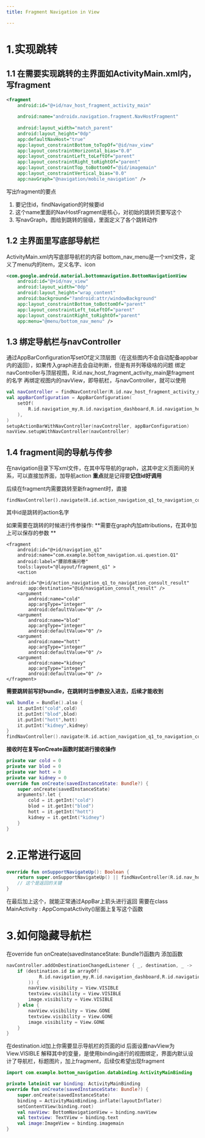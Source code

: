```yaml
---
title: Fragment Navigation in View

---
```

# 1.实现跳转

## 1.1 在需要实现跳转的主界面如ActivityMain.xml内，写fragment  

```xml
<fragment  
    android:id="@+id/nav_host_fragment_activity_main"  
  
    android:name="androidx.navigation.fragment.NavHostFragment"  
  
    android:layout_width="match_parent"  
    android:layout_height="0dp"  
    app:defaultNavHost="true"  
    app:layout_constraintBottom_toTopOf="@id/nav_view"  
    app:layout_constraintHorizontal_bias="0.0"  
    app:layout_constraintLeft_toLeftOf="parent"  
    app:layout_constraintRight_toRightOf="parent"  
    app:layout_constraintTop_toBottomOf="@id/imagemain"  
    app:layout_constraintVertical_bias="0.0"  
    app:navGraph="@navigation/mobile_navigation" />
```
写出fragment的要点
1. 要记住id，findNavigation的时候要id
2. 这个name里面的NavHostFragment是核心，对初始的跳转页要写这个
3. 写navGraph，图给到跳转的层级，里面定义了各个跳转动作

## 1.2 主界面里写底部导航栏

ActivityMain.xml内写底部导航栏的内容
bottom_nav_menu是一个xml文件，定义了menu内的item，定义名字、icon  
```xml
<com.google.android.material.bottomnavigation.BottomNavigationView  
    android:id="@+id/nav_view"  
    android:layout_width="0dp"  
    android:layout_height="wrap_content"  
    android:background="?android:attr/windowBackground"  
    app:layout_constraintBottom_toBottomOf="parent"  
    app:layout_constraintLeft_toLeftOf="parent"  
    app:layout_constraintRight_toRightOf="parent"  
    app:menu="@menu/bottom_nav_menu" />
```

## 1.3 绑定导航栏与navController

通过AppBarConfiguration写setOf定义顶层图（在这些图内不会自动配备appbar内的返回），如果传入graph进去会自动判断，但是有并列等级啥的问题
绑定navController与顶层视图，R.id.nav_host_fragment_activity_main是fragment的名字
再绑定视图内的navView，即导航栏，与navController，就可以使用  
```kotlin
val navController = findNavController(R.id.nav_host_fragment_activity_main)
val appBarConfiguration = AppBarConfiguration(  
    setOf(  
        R.id.navigation_my,R.id.navigation_dashboard,R.id.navigation_home,R.id.navigation_loginFragment  
    ),  
)
setupActionBarWithNavController(navController, appBarConfiguration)  
navView.setupWithNavController(navController)
```
## 1.4 fragment间的导航与传参

在navigation目录下写xml文件，在其中写导航的graph，这其中定义页面间的关系，可以直接加界面，加导航action
**重点**就是记得要**记住id好调用**

后续在fragment内需要跳转至新fragment时，直接
```
findNavController().navigate(R.id.action_navigation_q1_to_navigation_consult_result)
```

其中id是跳转的action名字

如果需要在跳转的时候进行传参操作:
**需要在graph内加attributions，在其中加上可以保存的参数 ** 

```
<fragment  
    android:id="@+id/navigation_q1"  
    android:name="com.example.bottom_navigation.ui.question.Q1"  
    android:label="腰部疼痛问卷"  
    tools:layout="@layout/fragment_q1" >  
    <action  
        android:id="@+id/action_navigation_q1_to_navigation_consult_result"  
        app:destination="@id/navigation_consult_result" />  
    <argument  
        android:name="cold"  
        app:argType="integer"  
        android:defaultValue="0" />  
    <argument  
        android:name="blod"  
        app:argType="integer"  
        android:defaultValue="0" />  
    <argument  
        android:name="hott"  
        app:argType="integer"  
        android:defaultValue="0" />  
    <argument  
        android:name="kidney"  
        app:argType="integer"  
        android:defaultValue="0" />  
</fragment>
```

**需要跳转前写好bundle，在跳转时当参数投入进去，后续才能收到**

```kotlin
val bundle = Bundle().also {  
    it.putInt("cold",cold)  
    it.putInt("blod",blod)  
    it.putInt("hott",hott)  
    it.putInt("kidney",kidney)  
}  
findNavController().navigate(R.id.action_navigation_q1_to_navigation_consult_result,bundle)
```

**接收时在复写onCreate函数时就进行接收操作**

```kotlin
private var cold = 0  
private var blod = 0  
private var hott = 0  
private var kidney = 0
override fun onCreate(savedInstanceState: Bundle?) {  
    super.onCreate(savedInstanceState)  
    arguments?.let {  
        cold = it.getInt("cold")  
        blod = it.getInt("blod")  
        hott = it.getInt("hott")  
        kidney = it.getInt("kidney")  
    }  
}
```

# 2.正常进行返回
```kotlin
override fun onSupportNavigateUp(): Boolean {  
    return super.onSupportNavigateUp() || findNavController(R.id.nav_host_fragment_activity_main).navigateUp()  
    // 这个是返回的关键  
}
```
在最后加上这个，就能正常通过AppBar上箭头进行返回
需要在class MainActivity : AppCompatActivity()层面上复写这个函数

# 3.如何隐藏导航栏

在override fun onCreate(savedInstanceState: Bundle?)函数内
添加函数
```kotlin
navController.addOnDestinationChangedListener { _, destination, _ ->  
    if (destination.id in arrayOf(  
            R.id.navigation_my,R.id.navigation_dashboard,R.id.navigation_home  
        )) {  
        navView.visibility = View.VISIBLE  
        textview.visibility = View.VISIBLE  
        image.visibility = View.VISIBLE  
    } else {  
        navView.visibility = View.GONE  
        textview.visibility = View.GONE  
        image.visibility = View.GONE  
    }  
}
```
在destination.id加上你需要显示导航栏的页面的id
后面设置navView为View.VISIBLE
解释其中的变量，是使用binding进行的视图绑定，界面内默认设计了导航栏，标题图片，加上fragment，后续仅希望出现fragment
```kotlin
import com.example.bottom_navigation.databinding.ActivityMainBinding

private lateinit var binding: ActivityMainBinding
override fun onCreate(savedInstanceState: Bundle?) {  
    super.onCreate(savedInstanceState)
    binding = ActivityMainBinding.inflate(layoutInflater)  
	setContentView(binding.root)
	val navView: BottomNavigationView = binding.navView  
	val textview: TextView = binding.text  
	val image:ImageView = binding.imagemain
}
```
